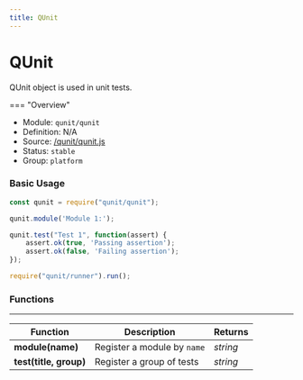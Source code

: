 ```yaml
---
title: QUnit
---
```


QUnit
===

QUnit object is used in unit tests.

=== "Overview"
- Module: `qunit/qunit`
- Definition: N/A
- Source: [/qunit/qunit.js](https://github.com/eclipse/dirigible/blob/master/components/api-qunit/src/main/resources/META-INF/dirigible/qunit/qunit.js)
- Status: `stable`
- Group: `platform`

### Basic Usage

```javascript
const qunit = require("qunit/qunit");

qunit.module('Module 1:');

qunit.test("Test 1", function(assert) {
	assert.ok(true, 'Passing assertion');
	assert.ok(false, 'Failing assertion');
});

require("qunit/runner").run();
```

### Functions

---

Function     | Description | Returns
------------ | ----------- | --------
**module(name)**   | Register a module by `name` | *string*
**test(title, group)**   | Register a group of tests | *string*
